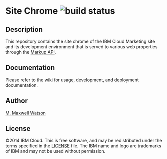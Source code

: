 # Site Chrome ![build status](https://travis-ci.org/ibm-cloud/site-chrome.svg?branch=master)

## Description
This repository contains the site chrome of the IBM Cloud Marketing site and its development environment that is served to various web properties through the [Markup API](https://github.com/ibm-cloud/markup-api).

## Documentation
Please refer to the [wiki](https://github.com/ibm-cloud/site-chrome/wiki) for usage, development, and deployment documentation.

## Author
[M. Maxwell Watson](https://github.com/mmwtsn)

## License
©2014 IBM Cloud. This is free software, and may be redistributed under the terms specified in the [LICENSE](https://github.com/ibm-cloud/markup-api/blob/master/LICENSE) file. The IBM name and logo are trademarks of IBM and may not be used without permission.
